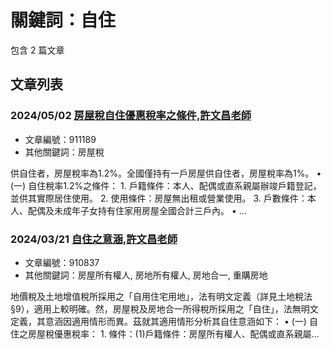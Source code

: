 # 關鍵詞：自住

包含 2 篇文章

## 文章列表

### 2024/05/02 [房屋稅自住優惠稅率之條件,許文昌老師](../../articles/911189_%E6%88%BF%E5%B1%8B%E7%A8%85%E8%87%AA%E4%BD%8F%E5%84%AA%E6%83%A0%E7%A8%85%E7%8E%87%E4%B9%8B%E6%A2%9D%E4%BB%B6%2C%E8%A8%B1%E6%96%87%E6%98%8C%E8%80%81%E5%B8%AB.md)
- 文章編號：911189
- 其他關鍵詞：房屋稅

供自住者，房屋稅率為1.2%。全國僅持有一戶房屋供自住者，房屋稅率為1%。 • (一) 自住稅率1.2%之條件： 1. 戶籍條件：本人、配偶或直系親屬辦竣戶籍登記，並供其實際居住使用。 2. 使用條件：房屋無出租或營業使用。 3. 戶數條件：本人、配偶及未成年子女持有住家用房屋全國合計三戶內。 • ...

### 2024/03/21 [自住之意涵,許文昌老師](../../articles/910837_%E8%87%AA%E4%BD%8F%E4%B9%8B%E6%84%8F%E6%B6%B5%2C%E8%A8%B1%E6%96%87%E6%98%8C%E8%80%81%E5%B8%AB.md)
- 文章編號：910837
- 其他關鍵詞：房屋所有權人, 房地所有權人, 房地合一, 重購房地

地價稅及土地增值稅所採用之「自用住宅用地」，法有明文定義（詳見土地稅法§9），適用上較明確。然，房屋稅及房地合一所得稅所採用之「自住」，法無明文定義，其意涵因適用情形而異。茲就其適用情形分析其自住意涵如下： • (一) 自住之房屋稅優惠稅率： 1. 條件：(1)戶籍條件：房屋所有權人、配偶或直系親屬...
